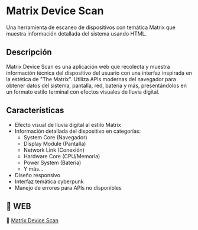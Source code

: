 # Matrix Device Scan

Una herramienta de escaneo de dispositivos con temática Matrix que muestra información detallada del sistema usando HTML.

## Descripción

Matrix Device Scan es una aplicación web que recolecta y muestra información técnica del dispositivo del usuario con una interfaz inspirada en la estética de "The Matrix". Utiliza APIs modernas del navegador para obtener datos del sistema, pantalla, red, batería y más, presentándolos en un formato estilo terminal con efectos visuales de lluvia digital.

## Características

- Efecto visual de lluvia digital al estilo Matrix
- Información detallada del dispositivo en categorías:
  - System Core (Navegador)
  - Display Module (Pantalla)
  - Network Link (Conexión)
  - Hardware Core (CPU/Memoria)
  - Power System (Batería)
  - Y más...
- Diseño responsivo
- Interfaz temática cyberpunk
- Manejo de errores para APIs no disponibles

## 🔗 WEB  
🔹 [Matrix Device Scan](https://dataeye0.github.io/)  


